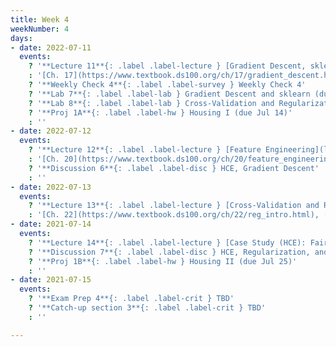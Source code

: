 ```yaml
---
title: Week 4
weekNumber: 4
days:
- date: 2022-07-11
  events:
    ? '**Lecture 11**{: .label .label-lecture } [Gradient Descent, sklearn](lecture/lec11)'
    : '[Ch. 17](https://www.textbook.ds100.org/ch/17/gradient_descent.html)'
    ? '**Weekly Check 4**{: .label .label-survey } Weekly Check 4'
    ? '**Lab 7**{: .label .label-lab } Gradient Descent and sklearn (due Jul 16)'
    ? '**Lab 8**{: .label .label-lab } Cross-Validation and Regularization (due Jul 16)'
    ? '**Proj 1A**{: .label .label-hw } Housing I (due Jul 14)'
    : ''
- date: 2022-07-12
  events:
    ? '**Lecture 12**{: .label .label-lecture } [Feature Engineering](lecture/lec12)'
    : '[Ch. 20](https://www.textbook.ds100.org/ch/20/feature_engineering.html)'
    ? '**Discussion 6**{: .label .label-disc } HCE, Gradient Descent'
    : ''
- date: 2022-07-13
  events:
    ? '**Lecture 13**{: .label .label-lecture } [Cross-Validation and Regularization](lecture/lec13)'
    : '[Ch. 22](https://www.textbook.ds100.org/ch/22/reg_intro.html), [21.3](https://www.textbook.ds100.org/ch/21/bias_cv.html)'
- date: 2021-07-14
  events:
    ? '**Lecture 14**{: .label .label-lecture } [Case Study (HCE): Fairness in Housing Appraisal](lecture/lec14)'
    ? '**Discussion 7**{: .label .label-disc } HCE, Regularization, and Cross-Validation'
    ? '**Proj 1B**{: .label .label-hw } Housing II (due Jul 25)'
    : ''
- date: 2021-07-15
  events:
    ? '**Exam Prep 4**{: .label .label-crit } TBD'
    ? '**Catch-up section 3**{: .label .label-crit } TBD'
    : ''

---
```

